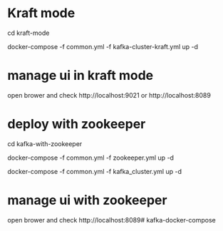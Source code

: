 # Kraft mode

cd kraft-mode

docker-compose -f common.yml -f kafka-cluster-kraft.yml up -d

# manage ui in kraft mode 

open brower and check 
http://localhost:9021  or  http://localhost:8089

# deploy with zookeeper

cd kafka-with-zookeeper

docker-compose -f common.yml -f zookeeper.yml up -d

docker-compose -f common.yml -f kafka_cluster.yml up -d

# manage ui with zookeeper

open brower and check
http://localhost:8089# kafka-docker-compose
